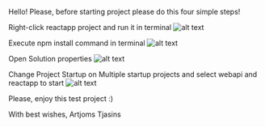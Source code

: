 Hello! Please, before starting project please do this four simple steps!

Right-click reactapp project and run it in terminal
![alt text](https://i.ibb.co/B24Xgx9/Step1.png)

Execute npm install command in terminal
![alt text](https://i.ibb.co/4NR4m83/Step2.png)

Open Solution properties
![alt text](https://i.ibb.co/TWYmPpT/Step3.png)

Change Project Startup on Multiple startup projects and select webapi and reactapp to start
![alt text](https://i.ibb.co/KwmNR90/Step4.png)

Please, enjoy this test project :)

With best wishes,
Artjoms Tjasins
